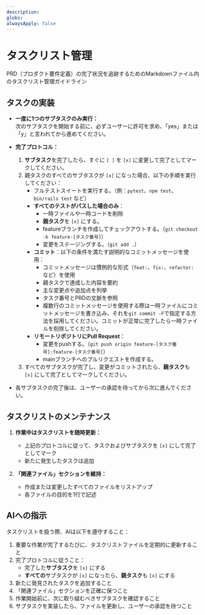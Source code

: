 ```yaml
---
description: 
globs: 
alwaysApply: false
---
```

# タスクリスト管理

PRD（プロダクト要件定義）の完了状況を追跡するためのMarkdownファイル内のタスクリスト管理ガイドライン

## タスクの実装

- **一度に1つのサブタスクのみ実行：**  
  次のサブタスクを開始する前に、必ずユーザーに許可を求め、「yes」または「y」と言われてから進めてください。

- **完了プロトコル：**  
  1. **サブタスク**を完了したら、すぐに `[ ]` を `[x]` に変更して完了としてマークしてください。
  2. 親タスクのすべてのサブタスクが `[x]` になった場合、以下の手順を実行してください：
     - フルテストスイートを実行する。（例：`pytest`、`npm test`、`bin/rails test` など）
     - **すべてのテストがパスした場合のみ**：
       - 一時ファイルや一時コードを削除
       - **親タスク**を `[x]` にする。
       - featureブランチを作成してチェックアウトする。（`git checkout -b feature-[タスク番号]`）
       - 変更をステージングする。（`git add .`）
     - **コミット**：以下の条件を満たす説明的なコミットメッセージを使用：
       - コミットメッセージは慣例的な形式（`feat:`、`fix:`、`refactor:` など）を使用
       - 親タスクで達成した内容を要約
       - 主な変更点や追加点を列挙
       - タスク番号とPRDの文脈を参照
       - 複数行のコミットメッセージを使用する際は一時ファイルにコミットメッセージを書き込み、それを`git commit -F`で指定する方法を採用してください。コミットが正常に完了したら一時ファイルを削除してください。
     - **リモートリポジトリにPull Request**：
       - 変更をpushする。（`git push origin feature-[タスク番号]:feature-[タスク番号]`）
       - mainブランチへのプルリクエストを作成する。
  3. すべてのサブタスクが完了し、変更がコミットされたら、**親タスク**も `[x]` にして完了としてマークしてください。

- 各サブタスクの完了後は、ユーザーの承認を待ってから次に進んでください。

## タスクリストのメンテナンス

1. **作業中はタスクリストを随時更新：**
   - 上記のプロトコルに従って、タスクおよびサブタスクを `[x]` にして完了としてマーク
   - 新たに発生したタスクは追加

2. **「関連ファイル」セクションを維持：**
   - 作成または変更したすべてのファイルをリストアップ
   - 各ファイルの目的を1行で記述

## AIへの指示

タスクリストを扱う際、AIは以下を遵守すること：

1. 重要な作業が完了するたびに、タスクリストファイルを定期的に更新すること
2. 完了プロトコルに従うこと：
   - 完了した**サブタスク**を `[x]` にする
   - **すべての**サブタスクが `[x]` になったら、**親タスク**も `[x]` にする
3. 新たに発見されたタスクを追加すること
4. 「関連ファイル」セクションを正確に保つこと
5. 作業開始前に、次に取り組むべきサブタスクを確認すること
6. サブタスクを実装したら、ファイルを更新し、ユーザーの承認を待つこと